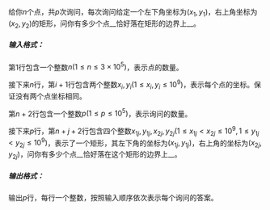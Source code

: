 给你$n$个点，共$p$次询问，每次询问给定一个左下角坐标为$(x_1,y_1)$，右上角坐标为$(x_2,y_2)$的矩形，问你有多少个点__恰好落在矩形的边界上__。

##### 输入格式：

第$1$行包含一个整数$n(1\leqslant n\leqslant 3\times 10^5)$，表示点的数量。

接下来$n$行，第$i+1$行包含两个整数$x_i,y_i(1\leqslant x_i,y_i\leqslant 10^{9})$，表示每个点的坐标。保证没有两个点坐标相同。

第$n+2$行包含一个整数$p(1\leqslant p\leqslant 10^5)$，表示询问的数量。

接下来$p$行，第$n+j+2$行包含四个整数$x_{1j},y_{1j},x_{2j},y_{2j}(1\leqslant x_{1j}<x_{2j}\leqslant 10^9,1\leqslant y_{1j}<y_{2j}\leqslant 10^9)$，表示了一个矩形，其左下角的坐标为$(x_{1j},y_{1j})$，右上角的坐标为$(x_{2j},y_{2j})$，问你有多少个点__恰好落在这个矩形的边界上__。

##### 输出格式：

输出$p$行，每行一个整数，按照输入顺序依次表示每个询问的答案。